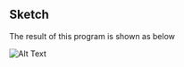 ## Sketch

The result of this program is shown as below

![Alt Text](https://github.com/Minglunt/Data-Structure/blob/master/proj0/images/planets.gif)
